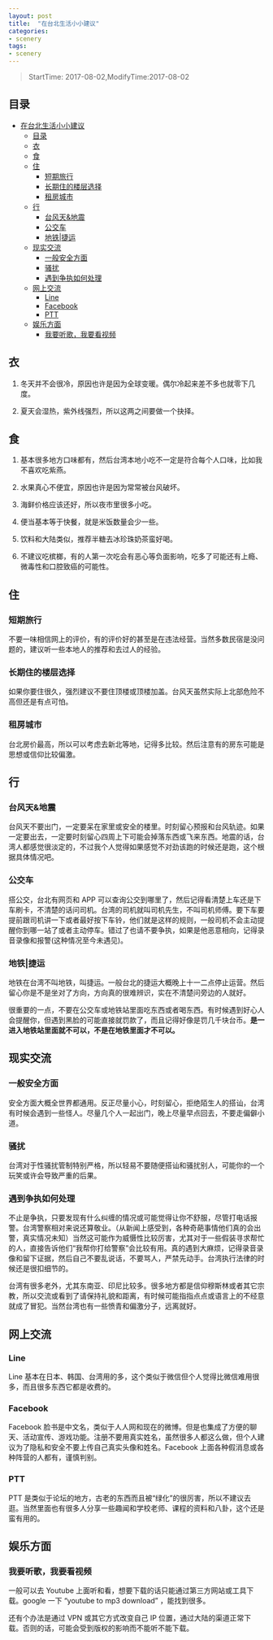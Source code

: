 ```yaml
---
layout: post
title:  "在台北生活小小建议"
categories:
- scenery
tags:
- scenery
---
```


> StartTime: 2017-08-02,ModifyTime:2017-08-02

<!---more--->

## 目录
<!-- TOC depthFrom:1 depthTo:6 withLinks:1 updateOnSave:1 orderedList:0 -->

- [在台北生活小小建议](#在台北生活小小建议)
	- [目录](#目录)
	- [衣](#衣)
	- [食](#食)
	- [住](#住)
		- [短期旅行](#短期旅行)
		- [长期住的楼层选择](#长期住的楼层选择)
		- [租房城市](#租房城市)
	- [行](#行)
		- [台风天&地震](#台风天地震)
		- [公交车](#公交车)
		- [地铁|捷运](#地铁捷运)
	- [现实交流](#现实交流)
		- [一般安全方面](#一般安全方面)
		- [骚扰](#骚扰)
		- [遇到争执如何处理](#遇到争执如何处理)
	- [网上交流](#网上交流)
		- [Line](#line)
		- [Facebook](#facebook)
		- [PTT](#ptt)
	- [娱乐方面](#娱乐方面)
		- [我要听歌，我要看视频](#我要听歌我要看视频)

<!-- /TOC -->

## 衣
1. 冬天并不会很冷，原因也许是因为全球变暖。偶尔冷起来差不多也就零下几度。

2. 夏天会湿热，紫外线强烈，所以这两之间要做一个抉择。

## 食
1. 基本很多地方口味都有，然后台湾本地小吃不一定是符合每个人口味，比如我不喜欢吃紫燕。

2. 水果真心不便宜，原因也许是因为常常被台风破坏。

3. 海鲜价格应该还好，所以夜市里很多小吃。

4. 便当基本等于快餐，就是米饭数量会少一些。

5. 饮料和大陆类似，推荐半糖去冰珍珠奶茶蛮好喝。

6. 不建议吃槟榔，有的人第一次吃会有恶心等负面影响，吃多了可能还有上瘾、微毒性和口腔致癌的可能性。


## 住
### 短期旅行
不要一味相信网上的评价，有的评价好的甚至是在违法经营。当然多数民宿是没问题的，建议听一些本地人的推荐和去过人的经验。
### 长期住的楼层选择
如果你要住很久，强烈建议不要住顶楼或顶楼加盖。台风天虽然实际上北部危险不高但还是有点可怕。
### 租房城市
台北房价最高，所以可以考虑去新北等地，记得多比较。然后注意有的房东可能是思想或信仰比较偏激。

## 行
### 台风天&地震
台风天不要出门，一定要呆在家里或安全的楼里。时刻留心预报和台风轨迹。如果一定要出去，一定要时刻留心四周上下可能会掉落东西或飞来东西。地震的话，台湾人都感觉很淡定的，不过我个人觉得如果感觉不对劲该跑的时候还是跑，这个根据具体情况吧。
### 公交车
搭公交，台北有网页和 APP 可以查询公交到哪里了，然后记得看清楚上车还是下车刷卡，不清楚的话问司机。台湾的司机就叫司机先生，不叫司机师傅。要下车要提前跟司机讲一下或者最好按下车铃，他们就是这样的规则，一般司机不会主动提醒你到哪一站了或者主动停车。错过了也请不要争执，如果是他恶意相向，记得录音录像和报警(这种情况至今未遇见)。

### 地铁|捷运
地铁在台湾不叫地铁，叫捷运。一般台北的捷运大概晚上十一二点停止运营。然后留心你是不是坐对了方向，方向真的很难辨识，实在不清楚问旁边的人就好。

很重要的一点，不要在公交车或地铁站里面吃东西或者喝东西。有时候遇到好心人会提醒你，但遇到黑脸的可能直接就罚款了，而且记得好像是罚几千块台币。**是一进入地铁站里面就不可以，不是在地铁里面才不可以。**

## 现实交流
### 一般安全方面
安全方面大概全世界都通用。反正尽量小心，时刻留心，拒绝陌生人的搭讪，台湾有时候会遇到一些怪人。尽量几个人一起出门，晚上尽量早点回去，不要走偏僻小道。

### 骚扰
台湾对于性骚扰管制特别严格，所以轻易不要随便搭讪和骚扰别人，可能你的一个玩笑或许会导致严重的后果。

### 遇到争执如何处理
不止是争执，只要发现有什么纠缠的情况或可能觉得让你不舒服，尽管打电话报警。台湾警察相对来说还算敬业。（从新闻上感受到，各种奇葩事情他们真的会出警，真实情况未知）当然这可能作为威慑性比较厉害，尤其对于一些假装寻求帮忙的人，直接告诉他们“我帮你打给警察”会比较有用。真的遇到大麻烦，记得录音录像和留下证据，然后自己不要乱说话，不要骂人，严禁先动手。台湾执行法律的时候还是很扣细节的。

台湾有很多老外，尤其东南亚、印尼比较多。很多地方都是信仰穆斯林或者其它宗教，所以交流或看到了请保持礼貌和距离，有时候可能指指点点或语言上的不经意就成了冒犯。当然台湾也有一些愤青和偏激分子，远离就好。

## 网上交流
### Line
Line 基本在日本、韩国、台湾用的多，这个类似于微信但个人觉得比微信难用很多，而且很多东西它都是收费的。
### Facebook
Facebook 脸书是中文名，类似于人人网和现在的微博。但是也集成了方便的聊天、活动宣传、游戏功能。注册不要用真实姓名，虽然很多人都这么做，但个人建议为了隐私和安全不要上传自己真实头像和姓名。Facebook 上面各种假消息或各种阵营的人都有，谨慎判别。
### PTT
PTT 是类似于论坛的地方，古老的东西而且被“绿化”的很厉害，所以不建议去逛。当然里面也有很多人分享一些趣闻和学校老师、课程的资料和八卦，这个还是蛮有用的。

## 娱乐方面
### 我要听歌，我要看视频
一般可以去 Youtube 上面听和看，想要下载的话只能通过第三方网站或工具下载。google 一下 “youtube to mp3
 download” ，能找到很多。

还有个办法是通过 VPN 或其它方式改变自己 IP 位置，通过大陆的渠道正常下载。否则的话，可能会受到版权的影响而不能听不能下载。

